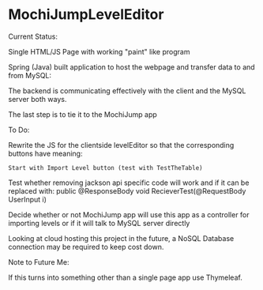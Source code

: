 # MochiJumpLevelEditor

Current Status:

Single HTML/JS Page with working "paint" like program

Spring (Java) built application to host the webpage and transfer data to and from MySQL:

The backend is communicating effectively with the client and the MySQL server both ways.

The last step is to tie it to the MochiJump app

To Do:

Rewrite the JS for the clientside levelEditor so that the corresponding buttons have meaning:

	Start with Import Level button (test with TestTheTable)

Test whether removing jackson api specific code will work and if it can be replaced with:
	public @ResponseBody void RecieverTest(@RequestBody UserInput i)

Decide whether or not MochiJump app will use this app as a controller for importing levels or if it will talk to MySQL server directly

Looking at cloud hosting this project in the future, a NoSQL Database connection may be required to keep cost down.

Note to Future Me:

If this turns into something other than a single page app use Thymeleaf.
